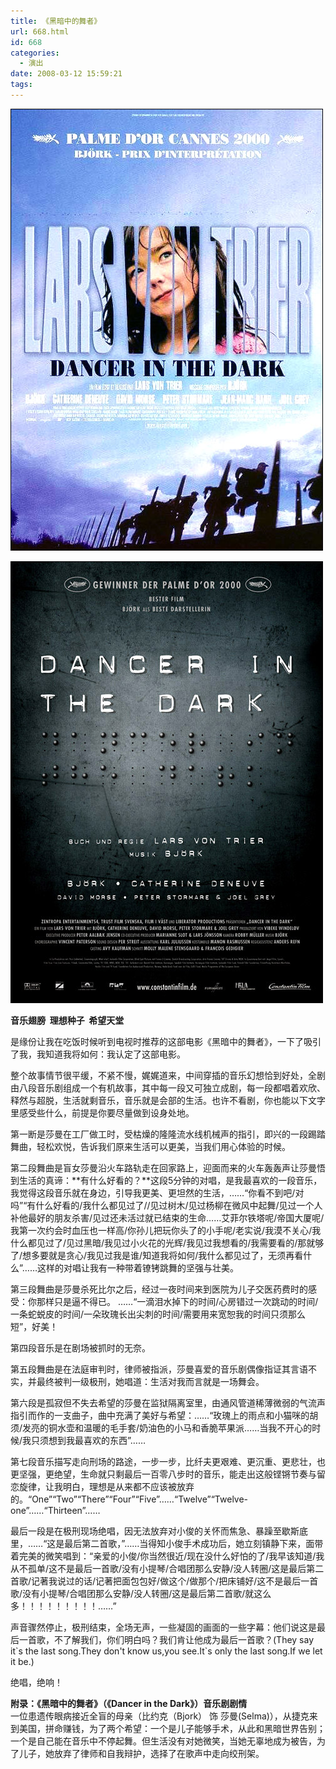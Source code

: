 ```yaml
---
title: 《黑暗中的舞者》
url: 668.html
id: 668
categories:
  - 演出
date: 2008-03-12 15:59:21
tags:
---
```


![](/images/attachments/month_0803/h2008312155511.jpg)  
  
![](/images/attachments/month_0803/z2008312155533.jpg)  
  

**音乐翅膀  理想种子  希望天堂**

  
是缘份让我在吃饭时候听到电视时推荐的这部电影《黑暗中的舞者》，一下了吸引了我，我知道我将如何：我认定了这部电影。  
  
整个故事情节很平缓，不紧不慢，娓娓道来，中间穿插的音乐幻想恰到好处，全剧由八段音乐剧组成一个有机故事，其中每一段又可独立成剧，每一段都唱着欢欣、释然与超脱，生活就剩音乐，音乐就是会部的生活。也许不看剧，你也能以下文字里感受些什么，前提是你要尽量做到设身处地。  
  
第一断是莎曼在工厂做工时，受枯燥的隆隆流水线机械声的指引，即兴的一段踢踏舞曲，轻松欢悦，告诉我们原来生活可以更美，当我们用心体验的时候。  
  
第二段舞曲是盲女莎曼沿火车路轨走在回家路上，迎面而来的火车轰轰声让莎曼悟到生活的真谛：**有什么好看的？**这段5分钟的对唱，是我最喜欢的一段音乐，我觉得这段音乐就在身边，引导我更美、更坦然的生活，……“你看不到吧/对吗”“有什么好看的/我什么都见过了//见过树木/见过杨柳在微风中起舞/见过一个人补他最好的朋友杀害/见过还未活过就已结束的生命……艾菲尔铁塔呢/帝国大厦呢/我第一次约会时血压也一样高/你孙儿把玩你头了的小手呢/老实说/我漠不关心/我什么都见过了/见过黑暗/我见过小火花的光辉/我见过我想看的/我需要看的/那就够了/想多要就是贪心/我见过我是谁/知道我将如何/我什么都见过了，无须再看什么”……这样的对唱让我有一种带着镣铐跳舞的坚强与壮美。  
  
第三段舞曲是莎曼杀死比尔之后，经过一夜时间来到医院为儿子交医药费时的感受：你那样只是逼不得已。 ……“一滴泪水掉下的时间/心房错过一次跳动的时间/一条蛇蜕皮的时间/一朵玫瑰长出尖刺的时间/需要用来宽恕我的时间只须那么短”，好美！  
  
第四段音乐是在剧场被抓时的无奈。  
  
第五段舞曲是在法庭审判时，律师被指派，莎曼喜爱的音乐剧偶像指证其言语不实，并最终被判一级极刑，她唱道：生活对我而言就是一场舞会。  
  
第六段是孤寂但不失去希望的莎曼在监狱隔离室里，由通风管道稀薄微弱的气流声指引而作的一支曲子，曲中充满了美好与希望：……“玫瑰上的雨点和小猫咪的胡须/发亮的铜水壶和温暖的毛手套/奶油色的小马和香脆苹果派……当我不开心的时候/我只须想到我最喜欢的东西”……  
  
第七段音乐描写走向刑场的路途，一步一步，比纤夫更艰难、更沉重、更悲壮，也更坚强，更绝望，生命就只剩最后一百零八步时的音乐，能走出这般铿锵节奏与留恋旋律，让我明白，理想是从来都不应该被放弃的。“One”“Two”“There”“Four”“Five”……“Twelve”“Twelve-one”……“Thirteen”……  
  
最后一段是在极刑现场绝唱，因无法放弃对小俊的关怀而焦急、暴躁至歇斯底里，……“这是最后第二首歌，”……当得知小俊手术成功后，她立刻镇静下来，面带着完美的微笑唱到：“亲爱的小俊/你当然很近/现在没什么好怕的了/我早该知道/我从不孤单/这不是最后一首歌/没有小提琴/合唱团那么安静/没人转圈/这是最后第二首歌/记著我说过的话/记著把面包包好/做这个/做那个/把床铺好/这不是最后一首歌/没有小提琴/合唱团那么安静/没人转圈/这是最后第二首歌/就这么多！！！！！！！！！……”  
  
声音骤然停止，极刑结束，全场无声，一些凝固的画面的一些字幕：他们说这是最后一首歌，不了解我们，你们明白吗？我们肯让他成为最后一首歌？(They say it\`s the last song.They don't know us,you see.It\`s only the last song.If we let it be.)  
  
绝唱，绝响！  
  
  
**附录：《黑暗中的舞者》（《Dancer in the Dark》）音乐剧剧情**  
一位患遗传眼病接近全盲的母亲（比约克（Bjork） 饰 莎曼(Selma)），从捷克来到美国，拼命赚钱，为了两个希望：一个是儿子能够手术，从此和黑暗世界告别；一个是自己能在音乐中不停起舞。但生活没有对她微笑，当她无辜地成为被告，为了儿子，她放弃了律师和自我辩护，选择了在歌声中走向绞刑架。